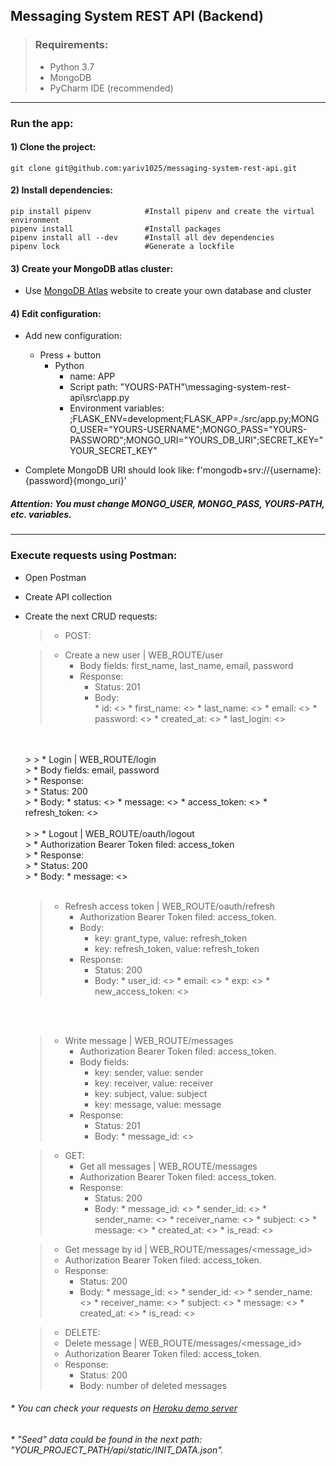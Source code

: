 ## Messaging System REST API (Backend)

> ### Requirements:
> * Python 3.7
> * MongoDB
> * PyCharm IDE (recommended)
___

### Run the app:
#### 1) Clone the project:
```shell
git clone git@github.com:yariv1025/messaging-system-rest-api.git
```


#### 2) Install dependencies:
```shell
pip install pipenv            #Install pipenv and create the virtual environment
pipenv install                #Install packages
pipenv install all --dev      #Install all dev dependencies
pipenv lock                   #Generate a lockfile
```


#### 3) Create your MongoDB atlas cluster:
* Use [MongoDB Atlas](https://www.mongodb.com/cloud/atlas) website to create your own database and cluster


#### 4) Edit configuration:
* Add new configuration:
    * Press + button  
       * Python
           * name: APP
           * Script path: "YOURS-PATH"\messaging-system-rest-api\src\app.py
           * Environment variables: ;FLASK_ENV=development;FLASK_APP=./src/app.py;MONGO_USER="YOURS-USERNAME";MONGO_PASS="YOURS-PASSWORD";MONGO_URI="YOURS_DB_URI";SECRET_KEY="YOUR_SECRET_KEY"
  
* Complete MongoDB URI should look like:   f'mongodb+srv://{username}:{password}{mongo_uri}'
##### Attention:    You must change MONGO_USER, MONGO_PASS, YOURS-PATH, etc. variables.

___


### Execute requests using Postman:
* Open Postman
* Create API collection
* Create the next CRUD requests:
    >* POST: <br>
       
    >  * Create a new user | WEB_ROUTE/user <br>
    >    * Body fields: first_name, last_name, email, password <br>
    >    * Response: <br>
    >        * Status: 201 <br>
    >        * Body: <br>
                * id: <>
                * first_name: <>
                * last_name: <>
                * email: <>
                * password: <>
                * created_at: <>
                * last_login: <>
    <br>
    <br>
  > 
    >  * Login | WEB_ROUTE/login <br>
    >    * Body fields: email, password <br>
    >    * Response: <br>
    >        * Status: 200 <br>
    >        * Body:
                * status: <>
                * message: <>
                * access_token: <>
                * refresh_token: <>
    <br>
    <br>
  > 
    >  * Logout | WEB_ROUTE/oauth/logout <br>
    >    * Authorization Bearer Token filed: access_token <br>
    >    * Response: <br>
    >        * Status: 200 <br>
    >        * Body:
                * message: <>
    <br>
    <br>
  
    >  * Refresh access token | WEB_ROUTE/oauth/refresh <br>
    >    * Authorization Bearer Token filed: access_token. <br>
    >    * Body: <br>
    >       * key: grant_type, value: refresh_token <br>
    >       * key: refresh_token, value: refresh_token <br>
    >     * Response: <br>
    >        * Status: 200 <br>
    >        * Body:
                * user_id: <>
                * email: <>
                * exp: <>
                * new_access_token: <>
    <br>
    <br>
  
    >  * Write message | WEB_ROUTE/messages <br>
    >    * Authorization Bearer Token filed: access_token. <br>
    >    * Body fields: <br>
    >      * key: sender, value: sender <br>
    >      * key: receiver, value: receiver <br>
    >      * key: subject, value: subject <br>
    >      * key: message, value: message <br>
    >    * Response: <br>
    >        * Status: 201 <br>
    >        * Body:
                * message_id: <>
  
  > * GET: <br>
  >   * Get all messages | WEB_ROUTE/messages <br>
  >   * Authorization Bearer Token filed: access_token. <br>
  >   * Response: <br>
  >       * Status: 200 <br>
  >       * Body:
                * message_id: <>
                * sender_id: <>
                * sender_name: <>
                * receiver_name: <>
                * subject: <>
                * message: <>
                * created_at: <>
                * is_read: <>
  
  >   * Get message by id | WEB_ROUTE/messages/<message_id> <br>
  >   * Authorization Bearer Token filed: access_token. <br>
  >   * Response: <br>
  >       * Status: 200 <br>
  >       * Body:
                * message_id: <>
                * sender_id: <>
                * sender_name: <>
                * receiver_name: <>
                * subject: <>
                * message: <>
                * created_at: <>
                * is_read: <>
  
  > * DELETE:
  >  * Delete message | WEB_ROUTE/messages/<message_id> <br>
  >  * Authorization Bearer Token filed: access_token. <br>
  >  * Response: <br>
  >      * Status: 200 <br>
  >      * Body: number of deleted messages
  

[comment]: <> (![img.png]&#40;img.png&#41;)

###### * You can check your requests on [Heroku demo server](https://restmessagingsystem.herokuapp.com/)
###### * "Seed" data could be found in the next path: "YOUR_PROJECT_PATH/api/static/INIT_DATA.json".
  